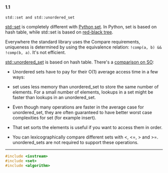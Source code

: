 #### 1.1 

	std::set and std::unordered_set

[std::set](https://en.cppreference.com/w/cpp/container/set) is completely different with [Python set](\\web). In Python, set is based on hash table, while std::set is based on [red-black tree](https://en.wikipedia.org/wiki/Red%E2%80%93black_tree).

Everywhere the standard library uses the Compare requirements, uniqueness is determined by using the equivalence relation: `!comp(a, b) && !comp(b, a)`. It's not efficient. 

[std::unordered_set]() is based on hash table. There's a [comparison on SO](https://stackoverflow.com/questions/1349734/why-would-anyone-use-set-instead-of-unordered-set):

* Unordered sets have to pay for their O(1) average access time in a few ways:

* set uses less memory than unordered_set to store the same number of elements.
For a small number of elements, lookups in a set might be faster than lookups in an unordered_set.

* Even though many operations are faster in the average case for unordered_set, they are often guaranteed to have better worst case complexities for set (for example insert).

* That set sorts the elements is useful if you want to access them in order.

* You can lexicographically compare different sets with <, <=, > and >=. unordered_sets are not required to support these operations.



-----

```cpp
#include <iostream>
#include <set>
#include <algorithm>
```

